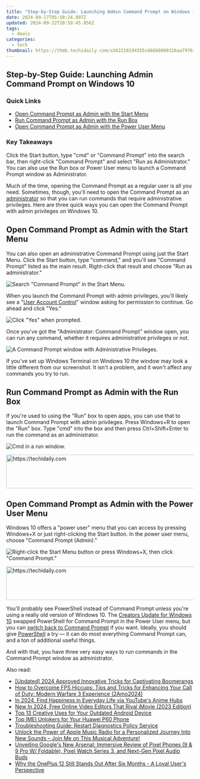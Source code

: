```yaml
---
title: "Step-by-Step Guide: Launching Admin Command Prompt on Windows 10"
date: 2024-09-17T05:50:24.897Z
updated: 2024-09-22T20:59:45.056Z
tags:
  - deals
categories:
  - tech
thumbnail: https://thmb.techidaily.com/a362218194355c666b0860326aa79761dfe27d2518f12f424f4610cd1ffe517b.jpg
---
```


## Step-by-Step Guide: Launching Admin Command Prompt on Windows 10

### Quick Links

* [Open Command Prompt as Admin with the Start Menu](https://instagram-video-files.techidaily.com/updated-in-2024-the-comprehensible-guide-to-capturing-instagram-media-via-computer-systems/)
* [Run Command Prompt as Admin with the Run Box](https://bypass-frp.techidaily.com/a-quick-guide-to-vivo-x100-frp-bypass-instantly-by-drfone-android/)
* [Open Command Prompt as Admin with the Power User Menu](https://facebook-video-footage.techidaily.com/updated-shegames-supreme-the-10-best-female-youtubers/)

### Key Takeaways

 Click the Start button, type "cmd" or "Command Prompt" into the search bar, then right-click "Command Prompt" and select "Run as Administrator." You can also use the Run box or Power User menu to launch a Command Prompt window as Administrator.

 Much of the time, opening the Command Prompt as a regular user is all you need. Sometimes, though, you'll need to open the Command Prompt as an [administrator](https://android-location.techidaily.com/in-2024-10-fake-gps-location-apps-on-android-of-your-samsung-galaxy-xcover-6-pro-tactical-edition-drfone-by-drfone-virtual/) so that you can run commands that require administrative privileges. Here are three quick ways you can open the Command Prompt with admin privileges on Windows 10.

##  Open Command Prompt as Admin with the Start Menu

 You can also open an administrative Command Prompt using just the Start Menu. Click the Start button, type "command," and you'll see "Command Prompt" listed as the main result. Right-click that result and choose "Run as administrator."

![Search &quot;Command Prompt&quot; in the Start Menu.](https://static1.howtogeekimages.com/wordpress/wp-content/uploads/2017/05/Search-Command.png) 

 When you launch the Command Prompt with admin privileges, you'll likely see a "[User Account Control](https://extra-support.techidaily.com/new-proven-techniques-for-amplifying-tiktok-unboxing-success/)" window asking for permission to continue. Go ahead and click "Yes."

![Click &quot;Yes&quot; when prompted.](https://static1.howtogeekimages.com/wordpress/wp-content/uploads/2017/05/cpa_2.png) 

 Once you've got the "Administrator: Command Prompt" window open, you can run any command, whether it requires administrative privileges or not.

![A Command Prompt window with Administrative Privileges.](https://static1.howtogeekimages.com/wordpress/wp-content/uploads/2023/11/1-cmd-as-admin.png) 

 If you've set up Windows Terminal on Windows 10 the window may look a little different from our screenshot. It isn't a problem, and it won't affect any commands you try to run. 

##  Run Command Prompt as Admin with the Run Box

 If you're used to using the "Run" box to open apps, you can use that to launch Command Prompt with admin privileges. Press Windows+R to open the "Run" box. Type "cmd" into the box and then press Ctrl+Shift+Enter to run the command as an administrator.

![Cmd in a run window.](https://static1.howtogeekimages.com/wordpress/wp-content/uploads/2023/11/2-cmd-via-run.png) 

<!-- affiliate ads begin -->
<a href="https://appsumo.8odi.net/c/5597632/2075462/7443" target="_top" id="2075462">
  <img src="//a.impactradius-go.com/display-ad/7443-2075462" border="0" alt="https://techidaily.com" width="728" height="90"/>
</a>
<img height="0" width="0" src="https://appsumo.8odi.net/i/5597632/2075462/7443" style="position:absolute;visibility:hidden;" border="0" />
<!-- affiliate ads end -->

##  Open Command Prompt as Admin with the Power User Menu

 Windows 10 offers a "power user" menu that you can access by pressing Windows+X or just right-clicking the Start button. In the power user menu, choose "Command Prompt (Admin)."

![Right-click the Start Menu button or press Windows+X, then click &quot;Command Prompt.&quot;](https://static1.howtogeekimages.com/wordpress/wp-content/uploads/2017/05/from-the-power-user-menu.png) 

<!-- affiliate ads begin -->
<a href="https://appsumo.8odi.net/c/5597632/2130885/7443" target="_top" id="2130885">
  <img src="//a.impactradius-go.com/display-ad/7443-2130885" border="0" alt="https://techidaily.com" width="600" height="90"/>
</a>
<img height="0" width="0" src="https://appsumo.8odi.net/i/5597632/2130885/7443" style="position:absolute;visibility:hidden;" border="0" />
<!-- affiliate ads end -->

 You'll probably see PowerShell instead of Command Prompt unless you're using a really old version of Windows 10\. The [Creators Update for Windows 10](https://hardware-help.techidaily.com/exploring-technology-with-tom-your-trusted-source-for-hardware-insights-and-reviews/) swapped PowerShell for Command Prompt in the Power User menu, but you can [switch back to Command Prompt](https://video-screen-grab.techidaily.com/updated-in-2024-gameboy-advance-mastered-android-emulator-selection/) if you want. Ideally, you should give [PowerShell](https://techno-recovery.techidaily.com/x-men-film-series-viewing-guide-the-ultimate-sequence/) a try — it can do most everything Command Prompt can, and a ton of additional useful things.

 And with that, you have three very easy ways to run commands in the Command Prompt window as administrator.

<ins class="adsbygoogle"
     style="display:block"
     data-ad-format="autorelaxed"
     data-ad-client="ca-pub-7571918770474297"
     data-ad-slot="1223367746"></ins>

<ins class="adsbygoogle"
     style="display:block"
     data-ad-client="ca-pub-7571918770474297"
     data-ad-slot="8358498916"
     data-ad-format="auto"
     data-full-width-responsive="true"></ins>

<span class="atpl-alsoreadstyle">Also read:</span>
<div><ul>
<li><a href="https://snapchat-videos.techidaily.com/updated-2024-approved-innovative-tricks-for-captivating-boomerangs/"><u>[Updated] 2024 Approved Innovative Tricks for Captivating Boomerangs</u></a></li>
<li><a href="https://win-solutions.techidaily.com/how-to-overcome-fps-hiccups-tips-and-tricks-for-enhancing-your-call-of-duty-modern-warfare-3-experience-2amo2024/"><u>How to Overcome FPS Hiccups: Tips and Tricks for Enhancing Your Call of Duty: Modern Warfare 3 Experience (2Amo2024)</u></a></li>
<li><a href="https://youtube-help.techidaily.com/in-2024-find-happiness-in-everyday-life-via-youtubes-anime-hubs/"><u>In 2024, Find Happiness in Everyday Life via YouTube's Anime Hubs</u></a></li>
<li><a href="https://smart-video-editing.techidaily.com/new-in-2024-free-online-video-editors-that-rival-imovie-2023-edition/"><u>New In 2024, Free Online Video Editors That Rival iMovie (2023 Edition)</u></a></li>
<li><a href="https://some-skills.techidaily.com/top-13-creative-uses-for-your-outdated-android-device/"><u>Top 13 Creative Uses for Your Outdated Android Device</u></a></li>
<li><a href="https://sim-unlock.techidaily.com/top-imei-unlokers-for-your-huawei-p60-phone-by-drfone-android/"><u>Top IMEI Unlokers for Your Huawei P60 Phone</u></a></li>
<li><a href="https://win-howtos.techidaily.com/troubleshooting-guide-restart-diagnostics-policy-service/"><u>Troubleshooting Guide: Restart Diagnostics Policy Service</u></a></li>
<li><a href="https://some-skills.techidaily.com/unlock-the-power-of-apple-music-radio-for-a-personalized-journey-into-new-sounds-join-me-on-this-musical-adventure/"><u>Unlock the Power of Apple Music Radio for a Personalized Journey Into New Sounds – Join Me on This Musical Adventure!</u></a></li>
<li><a href="https://some-skills.techidaily.com/unveiling-googles-new-arsenal-immersive-review-of-pixel-phones-9-and-9-pro-w-foldable-pixel-watch-series-3-and-next-gen-pixel-audio-buds/"><u>Unveiling Google's New Arsenal: Immersive Review of Pixel Phones (9 & 9 Pro W/ Foldable), Pixel Watch Series 3, and Next-Gen Pixel Audio Buds</u></a></li>
<li><a href="https://some-skills.techidaily.com/why-the-oneplus-12-still-stands-out-after-six-months-a-loyal-users-perspective/"><u>Why the OnePlus 12 Still Stands Out After Six Months - A Loyal User's Perspective</u></a></li>
</ul></div>

